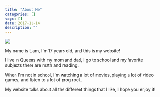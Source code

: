 ```yaml
---
title: "About Me"
categories: []
tags: []
date: 2017-11-14
description: ""
---
```


![](https://s18.postimg.org/3oyva5mix/Liam2.jpg)

My name is Liam, I'm 17 years old, and this is my website!

I live in Queens with my mom and dad, I go to school and my favorite subjects there are math and reading.

When I'm not in school, I'm watching a lot of movies, playing a lot of video games, 
and listen to a lot of prog rock. 

My website talks about all the different things that I like, I hope you enjoy it!